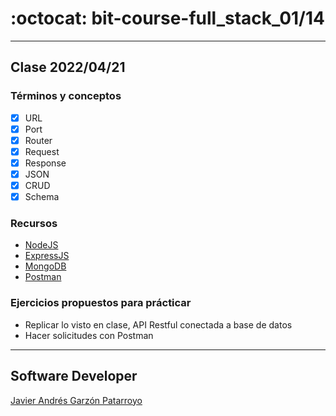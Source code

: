 # :octocat: bit-course-full_stack_01/14
- - -
## Clase 2022/04/21
### Términos y conceptos
* [x] URL
* [x] Port
* [x] Router
* [x] Request
* [x] Response
* [x] JSON
* [x] CRUD
* [x] Schema
### Recursos
* [NodeJS](https://nodejs.org/en/)
* [ExpressJS](https://expressjs.com/)
* [MongoDB](https://www.mongodb.com/)
* [Postman](https://www.postman.com/)
### Ejercicios propuestos para prácticar
* Replicar lo visto en clase, API Restful conectada a base de datos
* Hacer solicitudes con Postman
- - -
## Software Developer
[Javier Andrés Garzón Patarroyo](https://javierandresgp.com)

